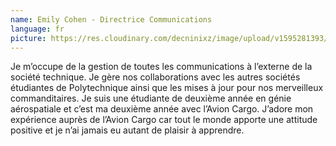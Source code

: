 ```yaml
---
name: Emily Cohen - Directrice Communications
language: fr
picture: https://res.cloudinary.com/decninixz/image/upload/v1595281393/Emily_red_bddgmy.jpg
---
```

Je m’occupe de la gestion de toutes les communications à l’externe de la société technique. Je gère nos collaborations avec les autres sociétés étudiantes de Polytechnique ainsi que les mises à jour pour nos merveilleux commanditaires. Je suis une étudiante de deuxième année en génie aérospatiale et c’est ma deuxième année avec l’Avion Cargo. J’adore mon expérience auprès de l’Avion Cargo car tout le monde apporte une attitude positive et je n’ai jamais eu autant de plaisir à apprendre.